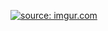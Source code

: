 <a href="http://imgur.com/NIdNDey"><img src="http://i.imgur.com/NIdNDey.png" title="source: imgur.com" /></a>